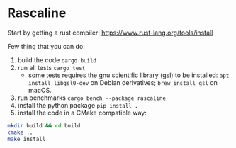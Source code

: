 # Rascaline

Start by getting a rust compiler: https://www.rust-lang.org/tools/install

Few thing that you can do:

1. build the code `cargo build`
2. run all tests `cargo test`
   - some tests requires the gnu scientific library (gsl) to be installed: `apt install libgsl0-dev` on Debian derivatives; `brew install gsl` on macOS.
3. run benchmarks `cargo bench --package rascaline`
4. install the python package `pip install .`
5. install the code in a CMake compatible way:

```bash
mkdir build && cd build
cmake ..
make install
```

